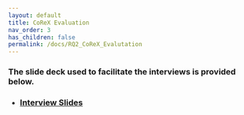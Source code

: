 ```yaml
---
layout: default
title: CoReX Evaluation
nav_order: 3
has_children: false
permalink: /docs/RQ2_CoReX_Evalutation
---
```


### The slide deck used to facilitate the interviews is provided below.

* ### [Interview Slides](../../assets/data/DeveloperInterviews.pptx)

